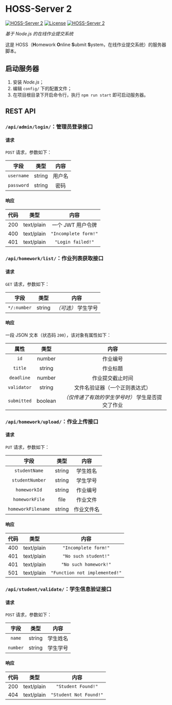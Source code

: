 # HOSS-Server 2

[![HOSS-Server 2](https://img.shields.io/badge/HOSS%20Server%202-developing-inactive.svg?logo=Node.js)](https://github.com/zsz12251665/HOSS-Server-2)
[![License](https://img.shields.io/github/license/zsz12251665/HOSS-Server-2.svg)](https://github.com/zsz12251665/HOSS-Server-2/blob/master/LICENCE)
[![HOSS-Server 2](https://img.shields.io/badge/contributing-manual-informational.svg)](https://github.com/zsz12251665/HOSS-Server-2/blob/master/contributing.md)

*基于 Node.js 的在线作业提交系统*

这是 HOSS（**H**omework **O**nline **S**ubmit **S**ystem，在线作业提交系统）的服务器脚本。

## 启动服务器

1. 安装 *Node.js*；
2. 编辑 `config/` 下的配置文件；
3. 在项目根目录下开启命令行，执行 `npm run start` 即可启动服务器。

## REST API

### `/api/admin/login/`：管理员登录接口

#### 请求

`POST` 请求，参数如下：

|    字段    |  类型  |  内容  |
| :--------: | :----: | :----: |
| `username` | string | 用户名 |
| `password` | string |  密码  |

#### 响应

| 代码  |    类型    |         内容         |
| :---: | :--------: | :------------------: |
|  200  | text/plain |  一个 JWT 用户令牌   |
|  400  | text/plain | `"Incomplete form!"` |
|  401  | text/plain |  `"Login failed!"`   |

### `/api/homework/list/`：作业列表获取接口

#### 请求

`GET` 请求，参数如下：

|    字段     |  类型  |        内容         |
| :---------: | :----: | :-----------------: |
| `*/:number` | string | *（可选）* 学生学号 |

#### 响应

一段 JSON 文本（状态码 `200`），该对象有属性如下：

|    属性     |  类型   |                       内容                        |
| :---------: | :-----: | :-----------------------------------------------: |
|    `id`     | number  |                     作业编号                      |
|   `title`   | string  |                     作业标题                      |
| `deadline`  | number  |                 作业提交截止时间                  |
| `validator` | string  |          文件名验证器（一个正则表达式）           |
| `submitted` | boolean | *（仅传递了有效的学生学号时）* 学生是否提交了作业 |

### `/api/homework/upload/`：作业上传接口

#### 请求

`PUT` 请求，参数如下：

|        字段        |  类型  |    内容    |
| :----------------: | :----: | :--------: |
|   `studentName`    | string |  学生姓名  |
|  `studentNumber`   | string |  学生学号  |
|    `homeworkId`    | string |  作业编号  |
|   `homeworkFile`   |  file  |  作业文件  |
| `homeworkFilename` | string | 作业文件名 |

#### 响应

| 代码  |    类型    |             内容              |
| :---: | :--------: | :---------------------------: |
|  400  | text/plain |     `"Incomplete form!"`      |
|  401  | text/plain |     `"No such student!"`      |
|  401  | text/plain |     `"No such homework!"`     |
|  501  | text/plain | `"Function not implemented!"` |

### `/api/student/validate/`：学生信息验证接口

#### 请求

`POST` 请求，参数如下：

|   字段   |  类型  |   内容   |
| :------: | :----: | :------: |
|  `name`  | string | 学生姓名 |
| `number` | string | 学生学号 |

#### 响应

| 代码  |    类型    |          内容          |
| :---: | :--------: | :--------------------: |
|  200  | text/plain |   `"Student Found!"`   |
|  404  | text/plain | `"Student Not Found!"` |
